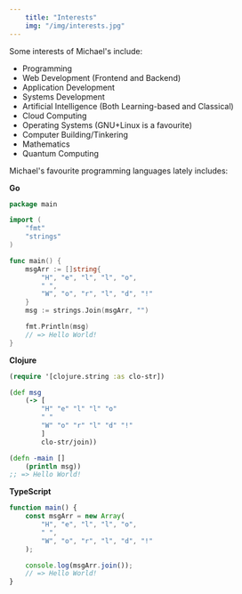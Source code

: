 ```yaml
---
    title: "Interests"
    img: "/img/interests.jpg"
---
```


Some interests of Michael's include:

- Programming 
- Web Development (Frontend and Backend)
- Application Development
- Systems Development
- Artificial Intelligence (Both Learning-based and Classical)
- Cloud Computing
- Operating Systems (GNU+Linux is a favourite)
- Computer Building/Tinkering
- Mathematics
- Quantum Computing

Michael's favourite programming languages lately includes:

**Go**

```go
package main

import (
	"fmt"
	"strings"
)

func main() {
    msgArr := []string{
        "H", "e", "l", "l", "o", 
        " ", 
        "W", "o", "r", "l", "d", "!"
    }
	msg := strings.Join(msgArr, "")

	fmt.Println(msg)
    // => Hello World!
}
```

**Clojure**

```clojure
(require '[clojure.string :as clo-str])

(def msg 
    (-> [
        "H" "e" "l" "l" "o" 
        " " 
        "W" "o" "r" "l" "d" "!"
        ]
        clo-str/join))

(defn -main []
    (println msg))
;; => Hello World!
```

**TypeScript**

```typescript
function main() {
    const msgArr = new Array(
        "H", "e", "l", "l", "o", 
        " ", 
        "W", "o", "r", "l", "d", "!"
    );

    console.log(msgArr.join());
    // => Hello World!
}
```
